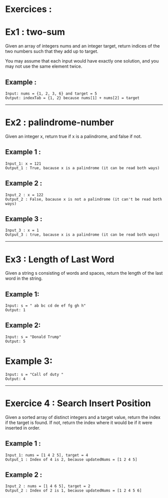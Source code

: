 # Exercices : 

# Ex1 : two-sum

Given an array of integers nums and an integer target, return indices of the two numbers such that they add up to target.

You may assume that each input would have exactly one solution, and you may not use the same element twice.

## Example : 

    Input: nums = {1, 2, 3, 6} and target = 5 
    Output: indexTab = {1, 2} because nums[1] + nums[2] = target 

---------------------------------------------------------------------------------------------------

# Ex2 : palindrome-number

Given an integer x, return true if x is a palindrome, and false if not.

## Example 1 : 

    Input_1: x = 121 
    Output_1 : True, bacause x is a palindrome (it can be read both ways) 

## Example 2 : 
    
    Input_2 : x = 122 
    Output_2 : False, bacause x is not a palindrome (it can't be read both ways)

## Example 3 : 
    
    Input_3 : x = 1 
    Output_3 : true, bacause x is a palindrome (it can be read both ways)

---------------------------------------------------------------------------------------------------

# Ex3 : Length of Last Word

Given a string s consisting of words and spaces, return the length of the last word in the string.

## Example 1:

    Input: s = " ab bc cd de ef fg gh h"
    Output: 1

## Example 2:

    Input: s = "Donald Trump"
    Output: 5

# Example 3:

    Input: s = "Call of duty "
    Output: 4

---------------------------------------------------------------------------------------------------

# Exercice 4 : Search Insert Position 

Given a sorted array of distinct integers and a target value, return the index if the target is found. If not, return the index where it would be if it were inserted in order.

## Example 1 : 

    Input_1: nums = [1 4 2 5], target = 4  
    Output_1 : Index of 4 is 2, because updatedNums = [1 2 4 5]   

## Example 2 : 
    
    Input_2 : nums = [1 4 6 5], target = 2 
    Output_2 : Index of 2 is 1, because updatedNums = [1 2 4 5 6]
    